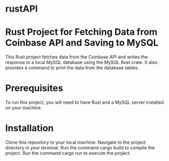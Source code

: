 # rustAPI
# Rust Project for Fetching Data from Coinbase API and Saving to MySQL

This Rust project fetches data from the Coinbase API and writes the response to a local MySQL database using the MySQL Rust crate. It also provides a command to print the data from the database tables.

# Prerequisites

To run this project, you will need to have Rust and a MySQL server installed on your machine.

# Installation

Clone this repository to your local machine.
Navigate to the project directory in your terminal.
Run the command cargo build to compile the project.
Run the command cargo run to execute the project.

